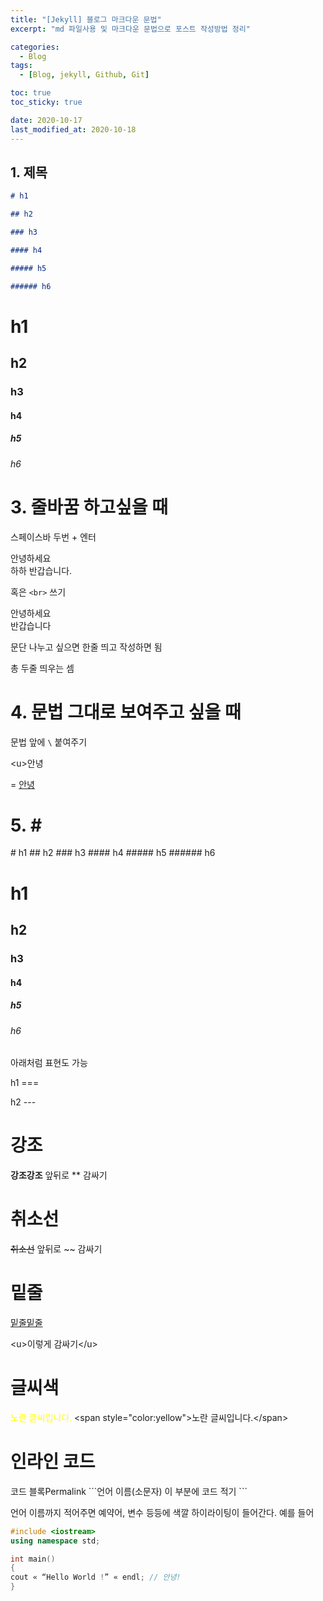 ```yaml
---
title: "[Jekyll] 블로그 마크다운 문법"
excerpt: "md 파일사용 및 마크다운 문법으로 포스트 작성방법 정리"

categories:
  - Blog
tags:
  - [Blog, jekyll, Github, Git]

toc: true
toc_sticky: true

date: 2020-10-17
last_modified_at: 2020-10-18
---
```


## 1. 제목

```markdown
# h1

## h2

### h3

#### h4

##### h5

###### h6
```

# h1

## h2

### h3

#### h4

##### h5

###### h6

# 3. 줄바꿈 하고싶을 때

스페이스바 두번 + 엔터

안녕하세요  
 하하
반갑습니다.

혹은 `<br>` 쓰기

안녕하세요<br>반갑습니다

문단 나누고 싶으면 한줄 띄고 작성하면 됨

총 두줄 띄우는 셈

# 4. 문법 그대로 보여주고 싶을 때

문법 앞에 `\` 붙여주기

\<u>안녕</u>

= <u>안녕</u>

# 5. \#

\# h1
\## h2
\### h3
\#### h4
\##### h5
\###### h6

# h1

## h2

### h3

#### h4

##### h5

###### h6

아래처럼 표현도 가능

h1
\===

h2
\---

# 강조

**강조강조**
앞뒤로 \*\* 감싸기

# 취소선

~~취소선~~
앞뒤로 ~~ 감싸기

# 밑줄

<u>밑줄밑줄</u>

\<u>이렇게 감싸기\</u>

# 글씨색

<span style="color:yellow">노란 글씨입니다.</span>
\<span style="color:yellow">노란 글씨입니다.\</span>

# 인라인 코드

코드 블록Permalink
\```언어 이름(소문자)
이 부분에 코드 적기
\```

언어 이름까지 적어주면 예약어, 변수 등등에 색깔 하이라이팅이 들어간다. 예를 들어

```c++
#include <iostream>
using namespace std;

int main()
{
cout « “Hello World !” « endl; // 안녕!
}
```
